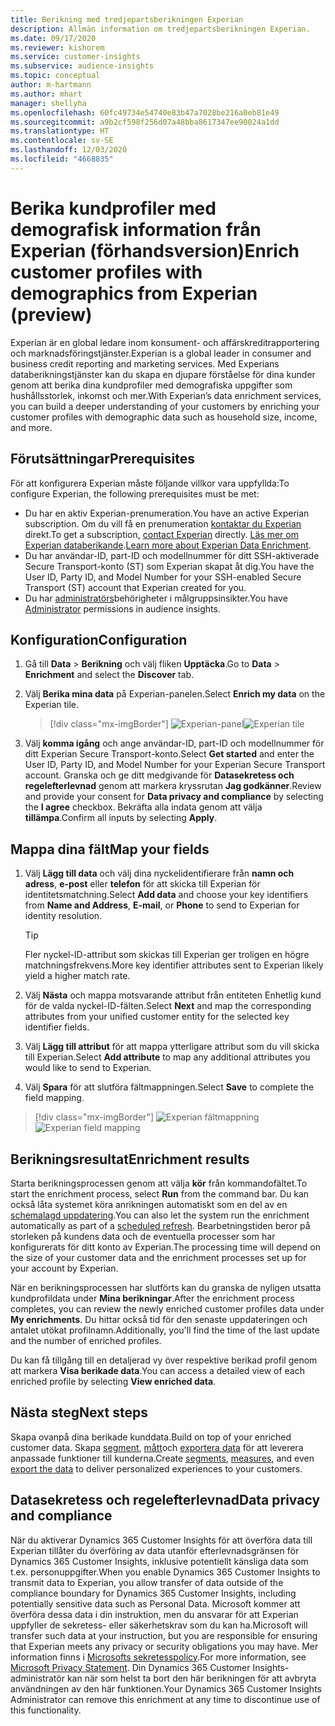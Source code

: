 ```yaml
---
title: Berikning med tredjepartsberikningen Experian
description: Allmän information om tredjepartsberikningen Experian.
ms.date: 09/17/2020
ms.reviewer: kishorem
ms.service: customer-insights
ms.subservice: audience-insights
ms.topic: conceptual
author: m-hartmann
ms.author: mhart
manager: shellyha
ms.openlocfilehash: 60fc49734e54740e83b47a7028be216a0eb81e49
ms.sourcegitcommit: a9b2cf598f256d07a48bba8617347ee90024a1dd
ms.translationtype: HT
ms.contentlocale: sv-SE
ms.lasthandoff: 12/03/2020
ms.locfileid: "4668835"
---
```

# <a name="enrich-customer-profiles-with-demographics-from-experian-preview"></a><span data-ttu-id="007c4-103">Berika kundprofiler med demografisk information från Experian (förhandsversion)</span><span class="sxs-lookup"><span data-stu-id="007c4-103">Enrich customer profiles with demographics from Experian (preview)</span></span>

<span data-ttu-id="007c4-104">Experian är en global ledare inom konsument- och affärskreditrapportering och marknadsföringstjänster.</span><span class="sxs-lookup"><span data-stu-id="007c4-104">Experian is a global leader in consumer and business credit reporting and marketing services.</span></span> <span data-ttu-id="007c4-105">Med Experians databerikningstjänster kan du skapa en djupare förståelse för dina kunder genom att berika dina kundprofiler med demografiska uppgifter som hushållsstorlek, inkomst och mer.</span><span class="sxs-lookup"><span data-stu-id="007c4-105">With Experian’s data enrichment services, you can build a deeper understanding of your customers by enriching your customer profiles with demographic data such as household size, income, and more.</span></span>

## <a name="prerequisites"></a><span data-ttu-id="007c4-106">Förutsättningar</span><span class="sxs-lookup"><span data-stu-id="007c4-106">Prerequisites</span></span>

<span data-ttu-id="007c4-107">För att konfigurera Experian måste följande villkor vara uppfyllda:</span><span class="sxs-lookup"><span data-stu-id="007c4-107">To configure Experian, the following prerequisites must be met:</span></span>

- <span data-ttu-id="007c4-108">Du har en aktiv Experian-prenumeration.</span><span class="sxs-lookup"><span data-stu-id="007c4-108">You have an active Experian subscription.</span></span> <span data-ttu-id="007c4-109">Om du vill få en prenumeration [kontaktar du Experian](https://www.experian.com/marketing-services/contact) direkt.</span><span class="sxs-lookup"><span data-stu-id="007c4-109">To get a subscription, [contact Experian](https://www.experian.com/marketing-services/contact) directly.</span></span> <span data-ttu-id="007c4-110">[Läs mer om Experian databerikande](https://www.experian.com/marketing-services/microsoft?cmpid=ems_web_mci_cdppage).</span><span class="sxs-lookup"><span data-stu-id="007c4-110">[Learn more about Experian Data Enrichment](https://www.experian.com/marketing-services/microsoft?cmpid=ems_web_mci_cdppage).</span></span>
- <span data-ttu-id="007c4-111">Du har användar-ID, part-ID och modellnummer för ditt SSH-aktiverade Secure Transport-konto (ST) som Experian skapat åt dig.</span><span class="sxs-lookup"><span data-stu-id="007c4-111">You have the User ID, Party ID, and Model Number for your SSH-enabled Secure Transport (ST) account that Experian created for you.</span></span>
- <span data-ttu-id="007c4-112">Du har [administratörs](permissions.md#administrator)behörigheter i målgruppsinsikter.</span><span class="sxs-lookup"><span data-stu-id="007c4-112">You have [Administrator](permissions.md#administrator) permissions in audience insights.</span></span>

## <a name="configuration"></a><span data-ttu-id="007c4-113">Konfiguration</span><span class="sxs-lookup"><span data-stu-id="007c4-113">Configuration</span></span>

1. <span data-ttu-id="007c4-114">Gå till **Data** > **Berikning** och välj fliken **Upptäcka**.</span><span class="sxs-lookup"><span data-stu-id="007c4-114">Go to **Data** > **Enrichment** and select the **Discover** tab.</span></span>

1. <span data-ttu-id="007c4-115">Välj **Berika mina data** på Experian-panelen.</span><span class="sxs-lookup"><span data-stu-id="007c4-115">Select **Enrich my data** on the Experian tile.</span></span>

   > [!div class="mx-imgBorder"]
   > <span data-ttu-id="007c4-116">![Experian-panel](media/experian-tile.png "Experian-panel")</span><span class="sxs-lookup"><span data-stu-id="007c4-116">![Experian tile](media/experian-tile.png "Experian tile")</span></span>

1. <span data-ttu-id="007c4-117">Välj **komma igång** och ange användar-ID, part-ID och modellnummer för ditt Experian Secure Transport-konto.</span><span class="sxs-lookup"><span data-stu-id="007c4-117">Select **Get started** and enter the User ID, Party ID, and Model Number for your Experian Secure Transport account.</span></span> <span data-ttu-id="007c4-118">Granska och ge ditt medgivande för **Datasekretess och regelefterlevnad** genom att markera kryssrutan **Jag godkänner**.</span><span class="sxs-lookup"><span data-stu-id="007c4-118">Review and provide your consent for **Data privacy and compliance** by selecting the **I agree** checkbox.</span></span> <span data-ttu-id="007c4-119">Bekräfta alla indata genom att välja **tillämpa**.</span><span class="sxs-lookup"><span data-stu-id="007c4-119">Confirm all inputs by selecting **Apply**.</span></span>

## <a name="map-your-fields"></a><span data-ttu-id="007c4-120">Mappa dina fält</span><span class="sxs-lookup"><span data-stu-id="007c4-120">Map your fields</span></span>

1. <span data-ttu-id="007c4-121">Välj **Lägg till data** och välj dina nyckelidentifierare från **namn och adress**, **e-post** eller **telefon** för att skicka till Experian för identitetsmatchning.</span><span class="sxs-lookup"><span data-stu-id="007c4-121">Select **Add data** and choose your key identifiers from **Name and Address**, **E-mail**, or **Phone** to send to Experian for identity resolution.</span></span>

   > [!TIP]
   > <span data-ttu-id="007c4-122">Fler nyckel-ID-attribut som skickas till Experian ger troligen en högre matchningsfrekvens.</span><span class="sxs-lookup"><span data-stu-id="007c4-122">More key identifier attributes sent to Experian likely yield a higher match rate.</span></span>

1. <span data-ttu-id="007c4-123">Välj **Nästa** och mappa motsvarande attribut från entiteten Enhetlig kund för de valda nyckel-ID-fälten.</span><span class="sxs-lookup"><span data-stu-id="007c4-123">Select **Next** and map the corresponding attributes from your unified customer entity for the selected key identifier fields.</span></span>

1. <span data-ttu-id="007c4-124">Välj **Lägg till attribut** för att mappa ytterligare attribut som du vill skicka till Experian.</span><span class="sxs-lookup"><span data-stu-id="007c4-124">Select **Add attribute** to map any additional attributes you would like to send to Experian.</span></span>

1.  <span data-ttu-id="007c4-125">Välj **Spara** för att slutföra fältmappningen.</span><span class="sxs-lookup"><span data-stu-id="007c4-125">Select **Save** to complete the field mapping.</span></span>

   > [!div class="mx-imgBorder"]
   > <span data-ttu-id="007c4-126">![Experian fältmappning](media/experian-field-mapping.png "Experian fältmappning")</span><span class="sxs-lookup"><span data-stu-id="007c4-126">![Experian field mapping](media/experian-field-mapping.png "Experian field mapping")</span></span>

## <a name="enrichment-results"></a><span data-ttu-id="007c4-127">Berikningsresultat</span><span class="sxs-lookup"><span data-stu-id="007c4-127">Enrichment results</span></span>

<span data-ttu-id="007c4-128">Starta berikningsprocessen genom att välja **kör** från kommandofältet.</span><span class="sxs-lookup"><span data-stu-id="007c4-128">To start the enrichment process, select **Run** from the command bar.</span></span> <span data-ttu-id="007c4-129">Du kan också låta systemet köra anrikningen automatiskt som en del av en [schemalagd uppdatering](system.md#schedule-tab).</span><span class="sxs-lookup"><span data-stu-id="007c4-129">You can also let the system run the enrichment automatically as part of a [scheduled refresh](system.md#schedule-tab).</span></span> <span data-ttu-id="007c4-130">Bearbetningstiden beror på storleken på kundens data och de eventuella processer som har konfigurerats för ditt konto av Experian.</span><span class="sxs-lookup"><span data-stu-id="007c4-130">The processing time will depend on the size of your customer data and the enrichment processes set up for your account by Experian.</span></span>

<span data-ttu-id="007c4-131">När en berikningsprocessen har slutförts kan du granska de nyligen utsatta kundprofildata under **Mina berikningar**.</span><span class="sxs-lookup"><span data-stu-id="007c4-131">After the enrichment process completes, you can review the newly enriched customer profiles data under **My enrichments**.</span></span> <span data-ttu-id="007c4-132">Du hittar också tid för den senaste uppdateringen och antalet utökat profilnamn.</span><span class="sxs-lookup"><span data-stu-id="007c4-132">Additionally, you'll find the time of the last update and the number of enriched profiles.</span></span>

<span data-ttu-id="007c4-133">Du kan få tillgång till en detaljerad vy över respektive berikad profil genom att markera **Visa berikade data**.</span><span class="sxs-lookup"><span data-stu-id="007c4-133">You can access a detailed view of each enriched profile by selecting **View enriched data**.</span></span>

## <a name="next-steps"></a><span data-ttu-id="007c4-134">Nästa steg</span><span class="sxs-lookup"><span data-stu-id="007c4-134">Next steps</span></span>

<span data-ttu-id="007c4-135">Skapa ovanpå dina berikade kunddata.</span><span class="sxs-lookup"><span data-stu-id="007c4-135">Build on top of your enriched customer data.</span></span> <span data-ttu-id="007c4-136">Skapa [segment](segments.md), [mått](measures.md)och [exportera data](export-destinations.md) för att leverera anpassade funktioner till kunderna.</span><span class="sxs-lookup"><span data-stu-id="007c4-136">Create [segments](segments.md), [measures](measures.md), and even [export the data](export-destinations.md) to deliver personalized experiences to your customers.</span></span>

## <a name="data-privacy-and-compliance"></a><span data-ttu-id="007c4-137">Datasekretess och regelefterlevnad</span><span class="sxs-lookup"><span data-stu-id="007c4-137">Data privacy and compliance</span></span>

<span data-ttu-id="007c4-138">När du aktiverar Dynamics 365 Customer Insights för att överföra data till Experian tillåter du överföring av data utanför efterlevnadsgränsen för Dynamics 365 Customer Insights, inklusive potentiellt känsliga data som t.ex. personuppgifter.</span><span class="sxs-lookup"><span data-stu-id="007c4-138">When you enable Dynamics 365 Customer Insights to transmit data to Experian, you allow transfer of data outside of the compliance boundary for Dynamics 365 Customer Insights, including potentially sensitive data such as Personal Data.</span></span> <span data-ttu-id="007c4-139">Microsoft kommer att överföra dessa data i din instruktion, men du ansvarar för att Experian uppfyller de sekretess- eller säkerhetskrav som du kan ha.</span><span class="sxs-lookup"><span data-stu-id="007c4-139">Microsoft will transfer such data at your instruction, but you are responsible for ensuring that Experian meets any privacy or security obligations you may have.</span></span> <span data-ttu-id="007c4-140">Mer information finns i [Microsofts sekretesspolicy](https://go.microsoft.com/fwlink/?linkid=396732).</span><span class="sxs-lookup"><span data-stu-id="007c4-140">For more information, see [Microsoft Privacy Statement](https://go.microsoft.com/fwlink/?linkid=396732).</span></span>
<span data-ttu-id="007c4-141">Din Dynamics 365 Customer Insights-administratör kan när som helst ta bort den här berikningen för att avbryta användningen av den här funktionen.</span><span class="sxs-lookup"><span data-stu-id="007c4-141">Your Dynamics 365 Customer Insights Administrator can remove this enrichment at any time to discontinue use of this functionality.</span></span>
